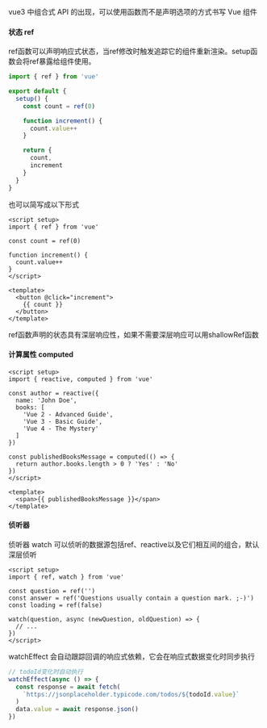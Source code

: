 vue3 中组合式 API 的出现，可以使用函数而不是声明选项的方式书写 Vue 组件

#### 状态 ref

ref函数可以声明响应式状态，当ref修改时触发追踪它的组件重新渲染。setup函数会将ref暴露给组件使用。

```js
import { ref } from 'vue'

export default {
  setup() {
    const count = ref(0)

    function increment() {
      count.value++
    }

    return {
      count,
      increment
    }
  }
}
```

也可以简写成以下形式

```vue
<script setup>
import { ref } from 'vue'

const count = ref(0)

function increment() {
  count.value++
}
</script>

<template>
  <button @click="increment">
    {{ count }}
  </button>
</template>
```

ref函数声明的状态具有深层响应性，如果不需要深层响应可以用shallowRef函数

#### 计算属性 computed

```vue
<script setup>
import { reactive, computed } from 'vue'

const author = reactive({
  name: 'John Doe',
  books: [
    'Vue 2 - Advanced Guide',
    'Vue 3 - Basic Guide',
    'Vue 4 - The Mystery'
  ]
})

const publishedBooksMessage = computed(() => {
  return author.books.length > 0 ? 'Yes' : 'No'
})
</script>

<template>
  <span>{{ publishedBooksMessage }}</span>
</template>
```

#### 侦听器

侦听器 watch 可以侦听的数据源包括ref、reactive以及它们相互间的组合，默认深层侦听

```vue
<script setup>
import { ref, watch } from 'vue'

const question = ref('')
const answer = ref('Questions usually contain a question mark. ;-)')
const loading = ref(false)

watch(question, async (newQuestion, oldQuestion) => {
  // ...
})
</script>
```

watchEffect 会自动跟踪回调的响应式依赖，它会在响应式数据变化时同步执行

```js
// todoId变化时自动执行
watchEffect(async () => {
  const response = await fetch(
    `https://jsonplaceholder.typicode.com/todos/${todoId.value}`
  )
  data.value = await response.json()
})
```